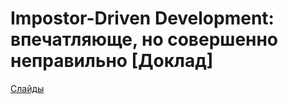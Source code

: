 # Impostor-Driven Development: впечатляюще, но совершенно неправильно [Доклад]

<a href="/idd-extended-ru.pdf" target="_blank">Слайды</a>
